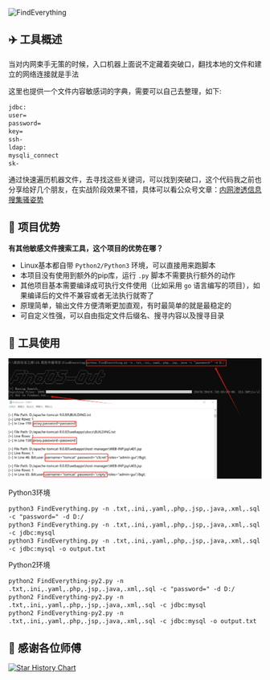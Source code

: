 ![FindEverything](https://socialify.git.ci/AabyssZG/FindEverything/image?description=1&descriptionEditable=%E5%86%85%E7%BD%91%E6%B8%97%E9%80%8F%E8%BF%87%E7%A8%8B%E4%B8%AD%E6%90%9C%E5%AF%BB%E6%8C%87%E5%AE%9A%E6%96%87%E4%BB%B6%E5%86%85%E5%AE%B9%EF%BC%8C%E4%BB%8E%E8%80%8C%E6%89%BE%E5%88%B0%E7%AA%81%E7%A0%B4%E5%8F%A3%E7%9A%84%E4%B8%80%E6%AC%BE%E5%B0%8F%E5%B7%A5%E5%85%B7&font=Rokkitt&forks=1&issues=1&language=1&logo=https%3A%2F%2Favatars.githubusercontent.com%2Fu%2F54609266%3Fv%3D4&name=1&owner=1&pattern=Charlie%20Brown&stargazers=1&theme=Dark)

## ✈️ 工具概述

当对内网束手无策的时候，入口机器上面说不定藏着突破口，翻找本地的文件和建立的网络连接就是手法

这里也提供一个文件内容敏感词的字典，需要可以自己去整理，如下:

```
jdbc:
user=
password=
key=
ssh-
ldap:
mysqli_connect
sk-
```

通过快速遍历机器文件，去寻找这些关键词，可以找到突破口，这个代码我之前也分享给好几个朋友，在实战阶段效果不错，具体可以看公众号文章：[内网渗透信息搜集骚姿势](https://mp.weixin.qq.com/s/GkK4AgXsqng6OLAGs45MUg)

## 🚨 项目优势

**有其他敏感文件搜索工具，这个项目的优势在哪？**

- Linux基本都自带 `Python2/Python3` 环境，可以直接用来跑脚本
- 本项目没有使用到额外的pip库，运行 `.py` 脚本不需要执行额外的动作
- 其他项目基本需要编译成可执行文件使用（比如采用 `go` 语言编写的项目），如果编译后的文件不兼容或者无法执行就寄了
- 原理简单，输出文件方便清晰更加直观，有时最简单的就是最稳定的
- 可自定义性强，可以自由指定文件后缀名、搜寻内容以及搜寻目录

## 🐉 工具使用

![FindEverything](./pic/FindEverything.png)

Python3环境

```
python3 FindEverything.py -n .txt,.ini,.yaml,.php,.jsp,.java,.xml,.sql -c "password=" -d D:/
python3 FindEverything.py -n .txt,.ini,.yaml,.php,.jsp,.java,.xml,.sql -c jdbc:mysql
python3 FindEverything.py -n .txt,.ini,.yaml,.php,.jsp,.java,.xml,.sql -c jdbc:mysql -o output.txt
```

Python2环境

```
python2 FindEverything-py2.py -n .txt,.ini,.yaml,.php,.jsp,.java,.xml,.sql -c "password=" -d D:/
python2 FindEverything-py2.py -n .txt,.ini,.yaml,.php,.jsp,.java,.xml,.sql -c jdbc:mysql
python2 FindEverything-py2.py -n .txt,.ini,.yaml,.php,.jsp,.java,.xml,.sql -c jdbc:mysql -o output.txt
```

## 🙏 感谢各位师傅

[![Star History Chart](https://api.star-history.com/svg?repos=AabyssZG/FindEverything&type=Date)](https://star-history.com/#AabyssZG/FindEverything&Date)
